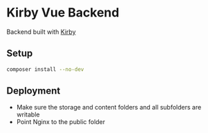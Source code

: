 # Kirby Vue Backend

Backend built with [Kirby](https://getkirby.com/)

## Setup

``` bash
composer install --no-dev
```

## Deployment

- Make sure the storage and content folders and all subfolders are writable
- Point Nginx to the public folder
